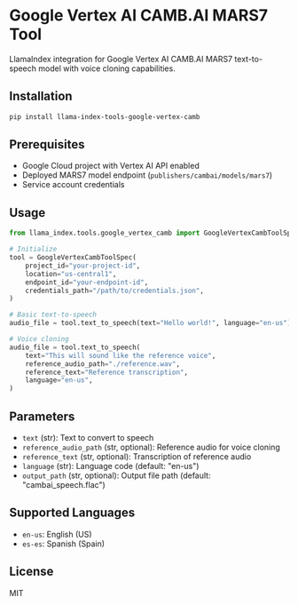 # Google Vertex AI CAMB.AI MARS7 Tool

LlamaIndex integration for Google Vertex AI CAMB.AI MARS7 text-to-speech model with voice cloning capabilities.

## Installation

```bash
pip install llama-index-tools-google-vertex-camb
```

## Prerequisites

- Google Cloud project with Vertex AI API enabled
- Deployed MARS7 model endpoint (`publishers/cambai/models/mars7`)
- Service account credentials

## Usage

```python
from llama_index.tools.google_vertex_camb import GoogleVertexCambToolSpec

# Initialize
tool = GoogleVertexCambToolSpec(
    project_id="your-project-id",
    location="us-central1",
    endpoint_id="your-endpoint-id",
    credentials_path="/path/to/credentials.json",
)

# Basic text-to-speech
audio_file = tool.text_to_speech(text="Hello world!", language="en-us")

# Voice cloning
audio_file = tool.text_to_speech(
    text="This will sound like the reference voice",
    reference_audio_path="./reference.wav",
    reference_text="Reference transcription",
    language="en-us",
)
```

## Parameters

- `text` (str): Text to convert to speech
- `reference_audio_path` (str, optional): Reference audio for voice cloning
- `reference_text` (str, optional): Transcription of reference audio
- `language` (str): Language code (default: "en-us")
- `output_path` (str, optional): Output file path (default: "cambai_speech.flac")

## Supported Languages

- `en-us`: English (US)
- `es-es`: Spanish (Spain)

## License

MIT

